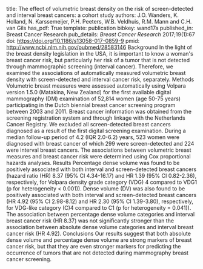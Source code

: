 title: The effect of volumetric breast density on the risk of screen-detected and interval breast cancers: a cohort study
authors: J.O. Wanders, K. Holland, N. Karssemeijer, P.H. Peeters, W.B. Veldhuis, R.M. Mann and C.H. van Gils
has_pdf: True
template: publication
bibkey: wand17a
published_in: Breast Cancer Research
pub_details: <i>Breast Cancer Research</i> 2017;19(1):67
doi: https://doi.org/10.1186/s13058-017-0859-9
pmid: http://www.ncbi.nlm.nih.gov/pubmed/28583146
Background In the light of the breast density legislation in the USA, it is important to know a woman's breast cancer risk, but particularly her risk of a tumor that is not detected through mammographic screening (interval cancer). Therefore, we examined the associations of automatically measured volumetric breast density with screen-detected and interval cancer risk, separately. Methods Volumetric breast measures were assessed automatically using Volpara version 1.5.0 (Matakina, New Zealand) for the first available digital mammography (DM) examination of 52,814 women (age 50-75 years) participating in the Dutch biennial breast cancer screening program between 2003 and 2011. Breast cancer information was obtained from the screening registration system and through linkage with the Netherlands Cancer Registry. We excluded all screen-detected breast cancers diagnosed as a result of the first digital screening examination. During a median follow-up period of 4.2 (IQR 2.0-6.2) years, 523 women were diagnosed with breast cancer of which 299 were screen-detected and 224 were interval breast cancers. The associations between volumetric breast measures and breast cancer risk were determined using Cox proportional hazards analyses. Results Percentage dense volume was found to be positively associated with both interval and screen-detected breast cancers (hazard ratio (HR) 8.37 (95% CI 4.34-16.17) and HR 1.39 (95% CI 0.82-2.36), respectively, for Volpara density grade category (VDG) 4 compared to VDG1 (p for heterogeneity < 0.001)). Dense volume (DV) was also found to be positively associated with both interval and screen-detected breast cancers (HR 4.92 (95% CI 2.98-8.12) and HR 2.30 (95% CI 1.39-3.80), respectively, for VDG-like category (C)4 compared to C1 (p for heterogeneity = 0.041)). The association between percentage dense volume categories and interval breast cancer risk (HR 8.37) was not significantly stronger than the association between absolute dense volume categories and interval breast cancer risk (HR 4.92). Conclusions Our results suggest that both absolute dense volume and percentage dense volume are strong markers of breast cancer risk, but that they are even stronger markers for predicting the occurrence of tumors that are not detected during mammography breast cancer screening.

